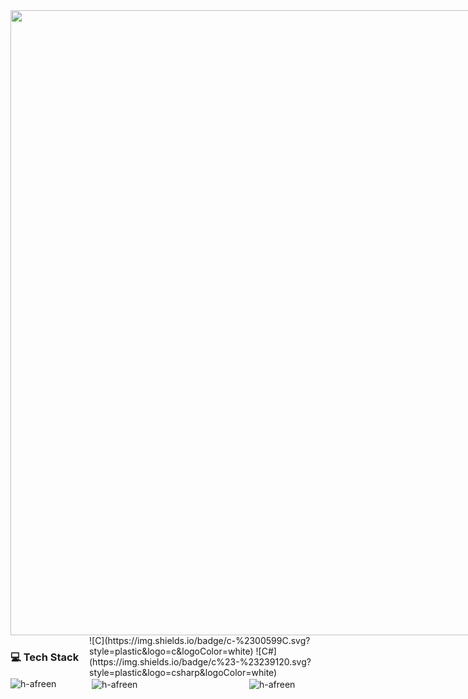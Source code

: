 <div style="display: flex; align-items: center; justify-content: space-between;">
    <div style="flex: 1;">
        <img src="https://i.pinimg.com/originals/fa/9a/51/fa9a512412b269ee7eaae6d9a1088381.gif" width="1000">
    </div>
    <div style="flex: 2;">
        <h3>About me:</h3>
        <p>Hello! I am a junior undergraduate Computer Science student at the University of South Florida.</p>
        <p>- 💡 I’m learning Full-Stack Development</p>
        <p>- 🚀 My interests include Back-end Software Engineering and Application Development.</p>
    </div>
    <div style="flex: 1;">
        <img align="right" alt="Coding" width="300" src="https://i.pinimg.com/originals/2e/e8/8b/2ee88bf78e4f76001f59bad5e91a6a03.gif">
    </div>
</div>

<!-- Tech Stack -->
<div style="display: flex; align-items: center; justify-content: flex-start;">
    <div style="flex: 1;">
        <h3>💻 Tech Stack</h3>
    </div>
    <div style="flex: 3;">
        <!-- Tech Stack badges -->
        ![C](https://img.shields.io/badge/c-%2300599C.svg?style=plastic&logo=c&logoColor=white) 
        ![C#](https://img.shields.io/badge/c%23-%23239120.svg?style=plastic&logo=csharp&logoColor=white) 
        <!-- Add more badges as needed -->
    </div>
</div>

<!-- Stats -->
<div style="display: flex; align-items: center; justify-content: space-between;">
    <div style="flex: 1;">
        <img align="left" src="https://github-readme-stats.vercel.app/api/top-langs?username=h-afreen&show_icons=true&locale=en&layout=compact&theme=tokyonight" alt="h-afreen" />
    </div>
    <div style="flex: 2;">
        &nbsp;<img align="center" src="https://github-readme-stats.vercel.app/api?username=h-afreen&show_icons=true&locale=en&theme=tokyonight" alt="h-afreen" />
    </div>
    <div style="flex: 1;">
        &nbsp;<img align="center" src="https://github-readme-streak-stats.herokuapp.com/?user=h-afreen&&theme=tokyonight" alt="h-afreen" />
    </div>
</div>
